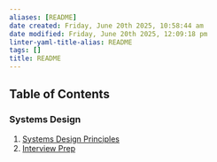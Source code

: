 ```yaml
---
aliases: [README]
date created: Friday, June 20th 2025, 10:58:44 am
date modified: Friday, June 20th 2025, 12:09:18 pm
linter-yaml-title-alias: README
tags: []
title: README
---
```


## Table of Contents

### Systems Design

1. [Systems Design Principles](Systems%20Design/Principles/Principles.md)
2. [Interview Prep](Systems%20Design/Interview%20Prep/Interview%20Prep.md)
